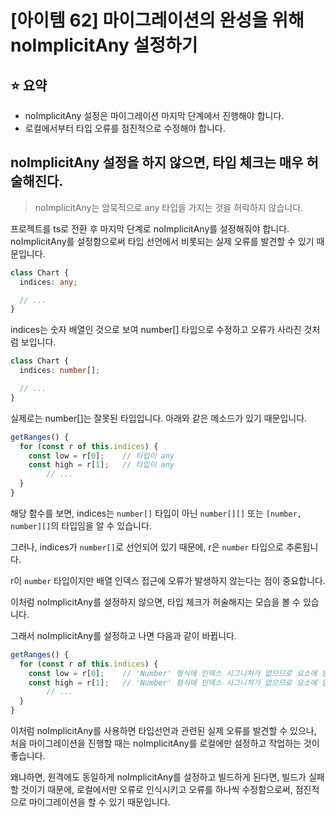 # [아이템 62] 마이그레이션의 완성을 위해 noImplicitAny 설정하기

## ⭐️ 요약
- noImplicitAny 설정은 마이그레이션 마지막 단계에서 진행해야 합니다.
- 로컬에서부터 타입 오류를 점진적으로 수정해야 합니다.


## noImplicitAny 설정을 하지 않으면, 타입 체크는 매우 허술해진다.
> noImplicitAny는 암묵적으로 any 타입을 가지는 것을 허락하지 않습니다.

프로젝트를 ts로 전환 후 마지막 단계로 noImplicitAny를 설정해줘야 합니다. noImplicitAny를 설정함으로써 타입 선언에서 비롯되는 실제 오류를 발견할 수 있기 때문입니다.

```ts
class Chart {
  indices: any;

  // ...
}
```
indices는 숫자 배열인 것으로 보여 number[] 타입으로 수정하고 오류가 사라진 것처럼 보입니다.
```ts
class Chart {
  indices: number[];

  // ...
}
```
실제로는 number[]는 잘못된 타입입니다. 아래와 같은 메소드가 있기 때문입니다.
```ts
getRanges() {
  for (const r of this.indices) {
    const low = r[0];    // 타입이 any
    const high = r[1];   // 타입이 any
		// ...
  }
}
```
해당 함수를 보면, indices는 `number[]` 타입이 아닌 `number[][]` 또는 `[number, number][]`의 타입임을 알 수 있습니다.

그러나, indices가 `number[]`로 선언되어 있기 때문에, r은 `number` 타입으로 추론됩니다.

r이 `number` 타입이지만 배열 인덱스 접근에 오류가 발생하지 않는다는 점이 중요합니다.

이처럼 noImplicitAny를 설정하지 않으면, 타입 체크가 허술해지는 모습을 볼 수 있습니다.

그래서 noImplicitAny를 설정하고 나면 다음과 같이 바뀝니다.

```ts
getRanges() {
  for (const r of this.indices) {
    const low = r[0];    // 'Number' 형식에 인덱스 시그니처가 없으므로 요소에 암시적으로 'any'형식이 있습니다.
    const high = r[1];   // 'Number' 형식에 인덱스 시그니처가 없으므로 요소에 암시적으로 'any'형식이 있습니다.
		// ...
  }
}
```

이처럼 noImplicitAny를 사용하면 타입선언과 관련된 실제 오류를 발견할 수 있으나, 처음 마이그레이션을 진행할 때는 noImplicitAny를 로컬에만 설정하고 작업하는 것이 좋습니다.

왜냐하면, 원격에도 동일하게 noImplicitAny를 설정하고 빌드하게 된다면, 빌드가 실패할 것이기 때문에, 로컬에서만 오류로 인식시키고 오류를 하나씩 수정함으로써, 점진적으로 마이그레이션을 할 수 있기 때문입니다.
